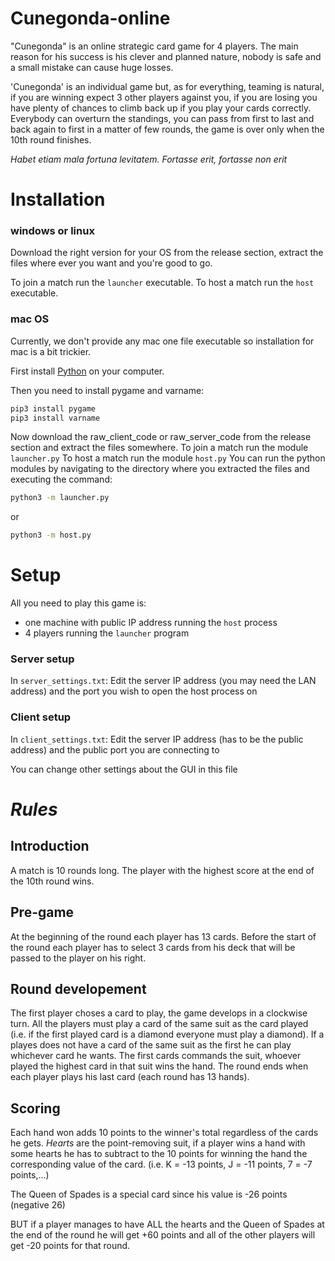 # Cunegonda-online
"Cunegonda" is an online strategic card game for 4 players. The main reason for his success is his clever and planned nature, nobody is safe and a small mistake can cause huge losses.

'Cunegonda' is an individual game but, as for everything, teaming is natural, if you are winning expect 3 other players against you, if you are losing you have plenty of chances to climb back up if you play your cards correctly. Everybody can overturn the standings, you can pass from first to last and back again to first in a matter of few rounds, the game is over only when the 10th round finishes.

*Habet etiam mala fortuna levitatem. Fortasse erit, fortasse non erit*

# Installation
### windows or linux
Download the right version for your OS from the release section, extract the files where ever you want and you're good to go.

To join a match run the ``launcher`` executable.
To host a match run the ``host`` executable.

### mac OS
Currently, we don't provide any mac one file executable so installation for mac is a bit trickier.

First install [Python](https://www.python.org/downloads/) on your computer.

Then you need to install pygame and varname:

```sh
pip3 install pygame
pip3 install varname
```

Now download the raw_client_code or raw_server_code from the release section and extract the files somewhere.
To join a match run the module ``launcher.py``
To host a match run the module ``host.py``
You can run the python modules by navigating to the directory where you extracted the files and executing the command:
```sh
python3 -m launcher.py
```
or
```sh
python3 -m host.py
```

# Setup
All you need to play this game is:
- one machine with public IP address running the ``host`` process
- 4 players running the ``launcher`` program

### Server setup
In ``server_settings.txt``:
Edit the server IP address (you may need the LAN address) and the port you wish to open the host process on

### Client setup
In ``client_settings.txt``:
Edit the server IP address (has to be the public address) and the public port you are connecting to

You can change other settings about the GUI in this file



# _Rules_

## Introduction
A match is 10 rounds long.
The player with the highest score at the end of the 10th round wins.

## Pre-game
At the beginning of the round each player has 13 cards.
Before the start of the round each player has to select 3 cards from his deck that will be passed to the player on his right.

## Round developement
The first player choses a card to play, the game develops in a clockwise turn.
All the players must play a card of the same suit as the card played (i.e. if the first played card is a diamond everyone must play a diamond).
If a playes does not have a card of the same suit as the first he can play whichever card he wants.
The first cards commands the suit, whoever played the highest card in that suit wins the hand.
The round ends when each player plays his last card (each round has 13 hands).

## Scoring
Each hand won adds 10 points to the winner's total regardless of the cards he gets.
_Hearts_ are the point-removing suit, if a player wins a hand with some hearts he has to subtract to the 10 points for winning the hand the corresponding value of the card.
(i.e. K = -13 points, J = -11 points, 7 = -7 points,...)

The Queen of Spades is a special card since his value is -26 points (negative 26)

BUT if a player manages to have ALL the hearts and the Queen of Spades at the end of the round he will get +60 points and all of the other players will get -20 points for that round.


